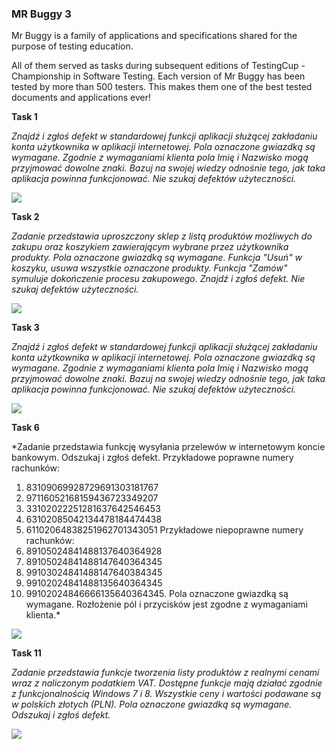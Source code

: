 ### MR Buggy 3

Mr Buggy is a family of applications and specifications shared for the purpose of testing education.

All of them served as tasks during subsequent editions of TestingCup - Championship in Software Testing. Each version of Mr Buggy has been tested by more than 500 testers. This makes them one of the best tested documents and applications ever!

**Task 1**

*Znajdź i zgłoś defekt w standardowej funkcji aplikacji służącej zakładaniu konta użytkownika w aplikacji internetowej. Pola oznaczone gwiazdką są wymagane. Zgodnie z wymaganiami klienta pola Imię i Nazwisko mogą przyjmować dowolne znaki. Bazuj na swojej wiedzy odnośnie tego, jak taka aplikacja powinna funkcjonować. Nie szukaj defektów użyteczności.*

![](photo)

**Task 2**

*Zadanie przedstawia uproszczony sklep z listą produktów możliwych do zakupu oraz koszykiem zawierającym wybrane przez użytkownika produkty. Pola oznaczone gwiazdką są wymagane. Funkcja "Usuń" w koszyku, usuwa wszystkie oznaczone produkty. Funkcja "Zamów" symuluje dokończenie procesu zakupowego. Znajdź i zgłoś defekt.  Nie szukaj defektów użyteczności.*

![](photo)

**Task 3**

*Znajdź i zgłoś defekt w standardowej funkcji aplikacji służącej zakładaniu konta użytkownika w aplikacji internetowej. Pola oznaczone gwiazdką są wymagane. Zgodnie z wymaganiami klienta pola Imię i Nazwisko mogą przyjmować dowolne znaki. Bazuj na swojej wiedzy odnośnie tego, jak taka aplikacja powinna funkcjonować. Nie szukaj defektów użyteczności.*

![](photo)

**Task 6**

*Zadanie przedstawia funkcję wysyłania przelewów w internetowym koncie bankowym. Odszukaj i zgłoś defekt. 
Przykładowe poprawne numery rachunków:
1) 83109069928729691303181767
2) 97116052168159436723349207
3) 33102022251281637642546453
4) 63102085042134478184474438
5) 61102064838251962701343051
Przykładowe niepoprawne numery rachunków:
1) 89105024841488137640364928
2) 89105024841488147640364345
3) 99103024841488147640384345
4) 99102024841488135640364345
5) 99102024846666135640364345. 
Pola oznaczone gwiazdką są wymagane. Rozłożenie pól i przycisków jest zgodne z wymaganiami klienta.*

![](photo)

**Task 11**

*Zadanie przedstawia funkcje tworzenia listy produktów z realnymi cenami wraz z naliczonym podatkiem VAT. Dostępne funkcje mają działać zgodnie z funkcjonalnością Windows 7 i 8. Wszystkie ceny i wartości podawane są w polskich złotych (PLN). Pola oznaczone gwiazdką są wymagane. Odszukaj i zgłoś defekt.*
 
![](photo)
